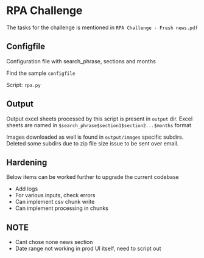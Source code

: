 # RPA Challenge

The tasks for the challenge is mentioned in `RPA Challenge - Fresh news.pdf`

## Configfile

Configuration file with search_phrase, sections and months

Find the sample `configfile`

Script: `rpa.py`

## Output

Output excel sheets processed by this script is present in `output` dir. Excel sheets are named in `$search_phrase$section1$section2...$months` format

Images downloaded as well is found in `output/images` specific subdirs. Deleted some subdirs due to zip file size issue to be sent over email.

## Hardening

Below items can be worked further to upgrade the current codebase

- Add logs
- For various inputs, check errors
- Can implement csv chunk write
- Can implement processing in chunks


## NOTE
- Cant chose none news section
- Date range not working in prod UI itself, need to script out
